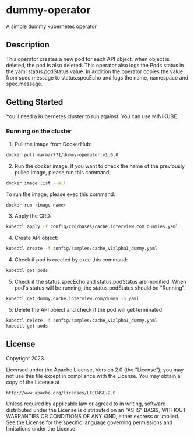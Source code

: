 # dummy-operator
A simple dummy kubernetes operator

## Description
This operator creates a new pod for each API object, when object is deleted, the pod is also deleted. This operator also logs the Pods status in the yaml status.podStatus value.
In addition the operator copies the value from spec.message to status.specEcho and logs the name, namespace and spec.message.

## Getting Started
You’ll need a Kubernetes cluster to run against. You can use MINIKUBE.

### Running on the cluster
1. Pull the image from DockerHub:

```sh
docker pull marmar771/dummy-operator:v1.0.0
```

2. Run the docker image. 
If you want to check the name of the previously pulled image, please run this command:

```sh
docker image list --all
```
To run the image, please exec this command:

```sh
docker run <image-name>
```

3. Apply the CRD:

```sh
kubectl apply -f config/crd/bases/cache.interview.com_dummies.yaml
```

4. Create API object:

```sh
kubectl create -f config/samples/cache_v1alpha1_dummy.yaml
```

4. Check if pod is created by exec this command:

```sh
kubectl get pods
```

5. Check if the status.specEcho and status.podStatus are modified. When pod's status will be running, the status.podStatus should be "Running".

```sh
kubectl get dummy.cache.interview.com/dummy -o yaml
```

5. Delete the API object and check if the pod will get terminated:

```sh
kubectl delete -f config/samples/cache_v1alpha1_dummy.yaml
kubectl get pods
```

## License

Copyright 2023.

Licensed under the Apache License, Version 2.0 (the "License");
you may not use this file except in compliance with the License.
You may obtain a copy of the License at

    http://www.apache.org/licenses/LICENSE-2.0

Unless required by applicable law or agreed to in writing, software
distributed under the License is distributed on an "AS IS" BASIS,
WITHOUT WARRANTIES OR CONDITIONS OF ANY KIND, either express or implied.
See the License for the specific language governing permissions and
limitations under the License.

